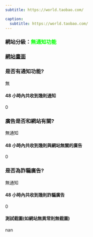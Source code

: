 ```yaml
---
subtitle: https://world.taobao.com/

caption:
  subtitle: https://world.taobao.com/
---
```


<h3>網站分級：<font color="#00FF00">無通知功能</font></h3>

### [網站畫面](https://world.taobao.com/)
### 是否有通知功能?
無

#### 48 小時內共收到幾則通知
0

### 廣告是否和網站有關?
無通知

#### 48 小時內共收到幾則與網站無關的廣告
0

### 是否為詐騙廣告?
無通知

#### 48 小時內共收到幾則詐騙廣告
0

#### 測試截圖(如網站無異常則無截圖)
nan


